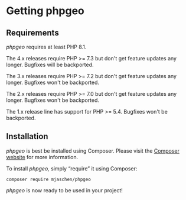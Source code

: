 # Getting phpgeo

## Requirements

*phpgeo* requires at least PHP 8.1.

The 4.x releases require PHP >= 7.3 but don't get feature updates any longer. Bugfixes will be backported.

The 3.x releases require PHP >= 7.2 but don't get feature updates any longer. Bugfixes won't be backported.

The 2.x releases require PHP >= 7.0 but don't get feature updates any longer. Bugfixes won't be backported.

The 1.x release line has support for PHP >= 5.4. Bugfixes won't be backported.

## Installation

*phpgeo* is best be installed using Composer. Please visit the
[Composer website](https://getcomposer.org/) for more information.

To install *phpgeo,* simply “require” it using Composer:

``` shell
composer require mjaschen/phpgeo
```

*phpgeo* is now ready to be used in your project!
